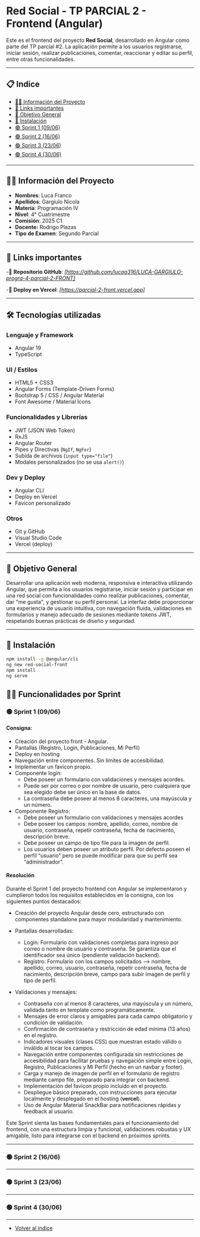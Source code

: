 

# Red Social - TP PARCIAL 2 - Frontend (Angular)

Este es el frontend del proyecto **Red Social**, desarrollado en Angular como parte del TP parcial #2. La aplicación permite a los usuarios registrarse, iniciar sesión, realizar publicaciones, comentar, reaccionar y editar su perfil, entre otras funcionalidades.

---

## 📋 Indice
- [👨‍💻 Información del Proyecto](#-información-del-proyecto)
- [🔗 Links importantes](#-links-importantes)
- [🎯 Objetivo General](#-objetivo-general)
- [🔧 Instalación](#-instalación)
- [🟢 Sprint 1 (09/06)](#-sprint-1-(09/06))
- [🟢 Sprint 2 (16/06)](#-sprint-2-(16/06))
- [🟢 Sprint 3 (23/06)](#-sprint-3-(23/06))
- [🟢 Sprint 4 (30/06)](#-sprint-4-(30/06))

---

## 👨‍💻 Información del Proyecto

- **Nombres**: Luca Franco
- **Apellidos**: Gargiulo Nicola
- **Materia**: Programación IV
- **Nivel**: 4° Cuatrimestre
- **Comisión**: 2025 C1
- **Docente:** Rodrigo Plazas  
- **Tipo de Examen**: Segundo Parcial

---

## 🔗 Links importantes

-🔗 **Repositorio GitHub**: *[https://github.com/lucag316/LUCA-GARGIULO-progra-4-parcial-2-FRONT]*

-🔗 **Deploy en Vercel**: *[https://parcial-2-front.vercel.app]*

---

## 🛠️ Tecnologías utilizadas

### Lenguaje y Framework
- Angular 19
- TypeScript

### UI / Estilos
- HTML5 + CSS3
- Angular Forms (Template-Driven Forms)
- Bootstrap 5 / CSS / Angular Material 
- Font Awesome / Material Icons

### Funcionalidades y Librerías
- JWT (JSON Web Token)
- RxJS
- Angular Router
- Pipes y Directivas (`NgIf`, `NgFor`)
- Subida de archivos (`input type="file"`)
- Modales personalizados (no se usa `alert()`)

### Dev y Deploy
- Angular CLI
- Deploy en Vercel 
- Favicon personalizado

### Otros
- Git y GitHub
- Visual Studio Code
- Vercel (deploy)

---

## 🎯 Objetivo General

Desarrollar una aplicación web moderna, responsiva e interactiva utilizando Angular, que permita a los usuarios registrarse, iniciar sesión y participar en una red social con funcionalidades como realizar publicaciones, comentar, dar "me gusta", y gestionar su perfil personal. La interfaz debe proporcionar una experiencia de usuario intuitiva, con navegación fluida, validaciones en formularios y manejo adecuado de sesiones mediante tokens JWT, respetando buenas prácticas de diseño y seguridad.

---

## 🔧 Instalación

```bash
npm install -g @angular/cli
ng new red-social-front
npm install
ng serve
```



## 🧑‍💼 Funcionalidades por Sprint

### 🟢 Sprint 1 (09/06)

#### Consigna: 
- Creación del proyecto front - Angular.
- Pantallas (Registro, Login, Publicaciones, Mi Perfil)
- Deploy en hosting
- Navegación entre componentes. Sin límites de accesibilidad.
- Implementar un favicon propio.
- Componente login:
    - Debe poseer un formulario con validaciones y mensajes acordes.
    - Puede ser por correo o por nombre de usuario, pero cualquiera que sea elegido debe ser único en la base de datos.
    - La contraseña debe poseer al menos 8 caracteres, una mayúscula y un número.
- Componente Registro:
    - Debe poseer un formulario con validaciones y mensajes acordes
    - Debe poseer los campos: nombre, apellido, correo, nombre de usuario, contraseña, repetir contraseña, fecha de nacimiento, descripción breve.
    - Debe poseer un campo de tipo file para la imagen de perfil.
    - Los usuarios deben poseer un atributo perfil. Por defecto poseen el perfil “usuario” pero se puede modificar para que su perfil sea “administrador”.

#### Resolución

Durante el Sprint 1 del proyecto frontend con Angular se implementaron y cumplieron todos los requisitos establecidos en la consigna, con los siguientes puntos destacados:

- Creación del proyecto Angular desde cero, estructurado con componentes standalone para mayor modularidad y mantenimiento.

- Pantallas desarrolladas:

    - Login: Formulario con validaciones completas para ingreso por correo o nombre de usuario y contraseña. Se garantiza que el identificador sea único (pendiente validación backend).
    - Registro: Formulario con los campos solicitados —> nombre, apellido, correo, usuario, contraseña, repetir contraseña, fecha de nacimiento, descripción breve, campo para subir imagen de perfil y tipo de perfil.

- Validaciones y mensajes:

    - Contraseña con al menos 8 caracteres, una mayúscula y un número, validada tanto en template como programáticamente.
    - Mensajes de error claros y amigables para cada campo obligatorio y condición de validación.
    - Confirmación de contraseña y restricción de edad mínima (13 años) en el registro.
    - Indicadores visuales (clases CSS) que muestran estado válido o inválido al tocar los campos.
    - Navegación entre componentes configurada sin restricciones de accesibilidad para facilitar pruebas y navegación simple entre Login, Registro, Publicaciones y Mi Perfil (hecho en un navbar y footer).
    - Carga y manejo de imagen de perfil en el formulario de registro mediante campo file, preparado para integrar con backend.
    - Implementación del favicon propio incluido en el proyecto.
    - Despliegue básico preparado, con instrucciones para ejecutar localmente y desplegado en el hosting (**vercel**).
    - Uso de Angular Material SnackBar para notificaciones rápidas y feedback al usuario.

Este Sprint sienta las bases fundamentales para el funcionamiento del frontend, con una estructura limpia y funcional, validaciones robustas y UX amigable, listo para integrarse con el backend en próximos sprints.

---

### 🟢 Sprint 2 (16/06)

---

### 🟢 Sprint 3 (23/06)

---

### 🟢 Sprint 4 (30/06)

---

- [Volver al indice](#-indice)
